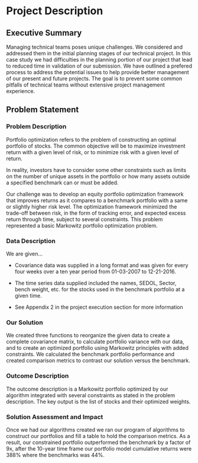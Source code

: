 # Project Description
## Executive Summary 
Managing technical teams poses unique challenges. We considered and addressed them in the initial planning stages of our technical project. In this case study we had difficulties in the planning portion of our project that lead to reduced time in validation of our submission. We have outlined a prefered process to address the potential issues to help provide better management of our present and future projects. The goal is to prevent some common pitfalls of technical teams without extensive project management experience. 

## Problem Statement
### Problem Description 
Portfolio optimization refers to the problem of constructing an optimal portfolio of stocks. The common objective will be to maximize investment return with a given level of risk, or to minimize risk with a given level of return. 

In reality, investors have to consider some other constraints such as limits on the number of unique assets in the portfolio or how many assets outside a specified benchmark can or must be added. 

Our challenge was to develop an equity portfolio optimization framework that improves returns as it compares to a benchmark portfolio with a same or slightly higher risk level. The optimization framework minimized the trade-off between risk, in the form of tracking error, and expected excess return through time, subject to several constraints. This problem represented a basic Markowitz portfolio optimization problem.

### Data Description
We are given...
- Covariance data was supplied in a long format and was given for every four weeks over a ten year period from 01-03-2007 to 12-21-2016. 

- The time series data supplied included the names, SEDOL, Sector, bench weight, etc. for the stocks used in the benchmark portfolio at a given time. 

- See Appendix 2 in the project execution section for more information

### Our Solution
We created three functions to reorganize the given data to create a complete covariance matrix, to calculate portfolio variance with our data, and to create an optimized portfolio using Markowitz principles with added constraints. We calculated the benchmark portfolio performance and created comparison metrics to contrast our solution versus the benchmark. 

### Outcome Description 
The outcome description is a Markowitz portfolio optimized by our algorithm integrated with several constraints as stated in the problem description. The key output is the list of stocks and their optimized weights. 

### Solution Assessment and Impact 
Once we had our algorithms created we ran our program of algorithms to construct our portfolios and fill a table to hold the comparison metrics. As a result, our constrained portfolio outperformed the benchmark by a factor of 9x, after the 10-year time frame our portfolio model cumulative returns were 388% where the benchmarks was 44%. 



 
